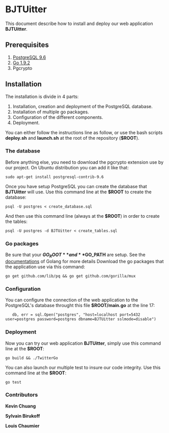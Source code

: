 # BJTUitter

This document describe how to install and deploy our web application **BJTUitter**.

## Prerequisites

1. [PostgreSQL 9.6](https://www.postgresql.org/download/ "PostgreSQL download")
2. [Go 1.9.2](https://www.golang.org/dl "Go download")
3. Pgcrypto

## Installation

The installation is divide in 4 parts:
1. Installation, creation and deployment of the PostgreSQL database.
2. Installation of multiple go packages.
3. Configuration of the different components.
4. Deployment.

You can either follow the instructions line as follow, or use the bash scripts **deploy.sh** and **launch.sh** at the root of the repository (**$ROOT**).

### The database

Before anything else, you need to download the pgcrypto extension use by our project. On Ubuntu distribution you can add it like that:

`sudo apt-get install postgresql-contrib-9.6`

Once you have setup PostgreSQL you can create the database that **BJTUitter** will use. Use this command line at the **$ROOT** to create the database:

`psql -U postgres < create_database.sql`

And then use this command line (always at the **$ROOT**) in order to create the tables:

`psql -U postgres -d BJTUitter < create_tables.sql`

### Go packages

Be sure that your **$GO_ROOT** and **$GO_PATH** are setup. See the [documentations](https://golang.org/doc/install "Goland doc") of Golang for more details
Download the go packages that the application use via this command:

`go get github.com/lib/pq && go get github.com/gorilla/mux`

### Configuration

You can configure the connection of the web application to the PostgreSQL's database throught this file **$ROOT/main.go** at the line 17:

`	db, err = sql.Open("postgres", "host=localhost port=5432 user=postgres password=postgres dbname=BJTUitter sslmode=disable")`

### Deployment

Now you can try our web application **BJTUitter**, simply use this command line at the **$ROOT**:

`go build && ./TwitterGo`

You can also launch our multiple test to insure our code integrity. Use this command line at the **$ROOT**:

`go test`

### Contributors

**Kevin Chuang**

**Sylvain Birukoff**

**Louis Chaumier**
